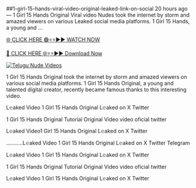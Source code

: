 ##1-girl-15-hands-viral-video-original-leaked-link-on-social
20 hours ago — 1 Girl 15 Hands Original Viral video Nudes took the internet by storm and amazed viewers on various Leaked social media platforms. 1 Girl 15 Hands, a young and ...

[🌐 CLICK HERE 🟢==►► WATCH NOW](https://viralvideo2k25.blogspot.com/2025/02/xxx-videos-viral-git-hub.html)

[🔴 CLICK HERE 🌐==►► Download Now](https://viralvideo2k25.blogspot.com/2025/02/xxx-videos-viral-git-hub.html)

[![Telugu Nude Videos](https://i.imgur.com/dJHk4Zq.gif)](https://viralvideo2k25.blogspot.com/2025/02/xxx-videos-viral-git-hub.html)

1 Girl 15 Hands Original took the internet by storm and amazed viewers on various social media platforms. 1 Girl 15 Hands Original, a young and talented digital creator, recently became famous thanks to this interesting video.

L𝚎aked Video 1 Girl 15 Hands Original L𝚎aked on X Twitter

1 Girl 15 Hands Original Tutorial Original Video video oficial twitter

L𝚎aked Video1 Girl 15 Hands Original L𝚎aked on X Twitter

...........L𝚎aked Video 1 Girl 15 Hands Original L𝚎aked on X Twitter Telegram

L𝚎aked Video 1 Girl 15 Hands Original L𝚎aked on X Twitter

1 Girl 15 Hands Original Tutorial Original Video video oficial twitter

L𝚎aked Video 1 Girl 15 Hands Original L𝚎aked on X Twitter
